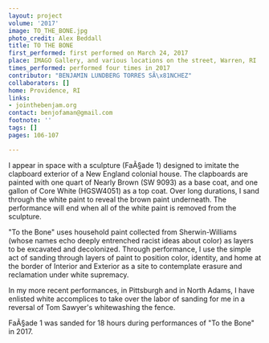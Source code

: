 ```yaml
---
layout: project
volume: '2017'
image: TO_THE_BONE.jpg
photo_credit: Alex Beddall
title: TO THE BONE
first_performed: first performed on March 24, 2017
place: IMAGO Gallery, and various locations on the street, Warren, RI
times_performed: performed four times in 2017
contributor: "BENJAMIN LUNDBERG TORRES SÃ\x81NCHEZ"
collaborators: []
home: Providence, RI
links:
- jointhebenjam.org
contact: benjofaman@gmail.com
footnote: ''
tags: []
pages: 106-107

---
```


I appear in space with a sculpture (FaÃ§ade 1) designed to imitate the clapboard exterior of a New England colonial house. The clapboards are painted with one quart of Nearly Brown (SW 9093) as a base coat, and one gallon of Core White (HGSW4051) as a top coat. Over long durations, I sand through the white paint to reveal the brown paint underneath. The performance will end when all of the white paint is removed from the sculpture.

"To the Bone" uses household paint collected from Sherwin-Williams (whose names echo deeply entrenched racist ideas about color) as layers to be excavated and decolonized. Through performance, I use the simple act of sanding through layers of paint to position color, identity, and home at the border of Interior and Exterior as a site to contemplate erasure and reclamation under white supremacy.

In my more recent performances, in Pittsburgh and in North Adams, I have enlisted white accomplices to take over the labor of sanding for me in a reversal of Tom Sawyer's whitewashing the fence.

FaÃ§ade 1 was sanded for 18 hours during performances of "To the Bone" in 2017.
